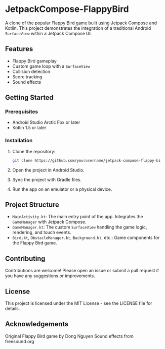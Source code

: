 # JetpackCompose-FlappyBird


A clone of the popular Flappy Bird game built using Jetpack Compose and Kotlin. This project demonstrates the integration of a traditional Android `SurfaceView` within a Jetpack Compose UI.

## Features

- Flappy Bird gameplay
- Custom game loop with a `SurfaceView`
- Collision detection
- Score tracking
- Sound effects

## Getting Started

### Prerequisites

- Android Studio Arctic Fox or later
- Kotlin 1.5 or later

### Installation

1. Clone the repository:

    ```bash
    git clone https://github.com/yourusername/jetpack-compose-flappy-bird.git
    ```

2. Open the project in Android Studio.

3. Sync the project with Gradle files.

4. Run the app on an emulator or a physical device.

## Project Structure

- `MainActivity.kt`: The main entry point of the app. Integrates the `GameManager` with Jetpack Compose.
- `GameManager.kt`: The custom `SurfaceView` handling the game logic, rendering, and touch events.
- `Bird.kt`, `ObstacleManager.kt`, `Background.kt`, etc.: Game components for the Flappy Bird game.

## Contributing
Contributions are welcome! Please open an issue or submit a pull request if you have any suggestions or improvements.

## License
This project is licensed under the MIT License - see the LICENSE file for details.

## Acknowledgements
Original Flappy Bird game by Dong Nguyen
Sound effects from freesound.org
